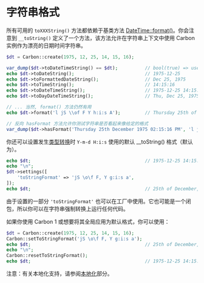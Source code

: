 # 字符串格式

所有可用的 `toXXXString()` 方法都依赖于基类方法 [DateTime::format()](http://php.net/manual/en/datetime.format.php)。你会注意到 `__toString()` 定义了一个方法，该方法允许在字符串上下文中使用 Carbon 实例作为漂亮的日期时间字符串。

```php
$dt = Carbon::create(1975, 12, 25, 14, 15, 16);

var_dump($dt->toDateTimeString() == $dt);          // bool(true) => uses __toString()
echo $dt->toDateString();                          // 1975-12-25
echo $dt->toFormattedDateString();                 // Dec 25, 1975
echo $dt->toTimeString();                          // 14:15:16
echo $dt->toDateTimeString();                      // 1975-12-25 14:15:16
echo $dt->toDayDateTimeString();                   // Thu, Dec 25, 1975 2:15 PM

// ... 当然, format() 方法仍然有用
echo $dt->format('l jS \\of F Y h:i:s A');         // Thursday 25th of December 1975 02:15:16 PM

// 反向 hasFormat 方法允许你测试字符串是否看起来像给定的格式
var_dump($dt->hasFormat('Thursday 25th December 1975 02:15:16 PM', 'l jS F Y h:i:s A')); // bool(true)

```

你还可以设置发生[类型转换](http://php.net/manual/en/language.types.type-juggling.php)时 `Y-m-d H:i:s` 使用的默认 __toString() 格式（默认为）。

```php
echo $dt;                                          // 1975-12-25 14:15:16
echo "\n";
$dt->settings([
    'toStringFormat' => 'jS \o\f F, Y g:i:s a',
]);
echo $dt;                                          // 25th of December, 1975 2:15:16 pm
```


由于设置的一部分 `'toStringFormat'` 也可以在工厂中使用。它也可能是一个闭包，所以你可以在字符串强制转换上运行任何代码。

如果你使用 Carbon 1 或想要将其全局应用为默认格式，你可以使用：

```php
$dt = Carbon::create(1975, 12, 25, 14, 15, 16);
Carbon::setToStringFormat('jS \o\f F, Y g:i:s a');
echo $dt;                                          // 25th of December, 1975 2:15:16 pm
echo "\n";
Carbon::resetToStringFormat();
echo $dt;                                          // 1975-12-25 14:15:16
```

注意：有关本地化支持，请参阅[本地化](https://carbon.nesbot.com/docs/#api-localization)部分。
